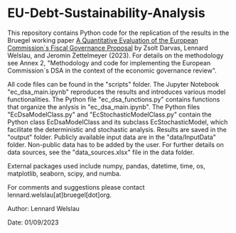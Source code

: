 # EU-Debt-Sustainability-Analysis

This repository contains Python code for the replication of the results in the Bruegel working paper [A Quantitative Evaluation of the European Commission´s Fiscal Governance Proposal](https://www.bruegel.org/working-paper/quantitative-evaluation-european-commissions-fiscal-governance-proposal) by Zsolt Darvas, Lennard Welslau, and Jeromin Zettelmeyer (2023). For details on the methodology see Annex 2, "Methodology and code for implementing the European Commission´s DSA in the context of the economic governance review".

All code files can be found in the "scripts" folder. The Jupyter Notebook "ec_dsa_main.ipynb" reproduces the results and introduces various model functionalities. The Python file "ec_dsa_functions.py" contains functions that organize the anlysis in "ec_dsa_main.ipynb". The Python files "EcDsaModelClass.py" and "EcStochasticModelClass.py" contain the Python class EcDsaModelClass and its subclass EcStochasticModel, which facilitate the deterministic and stochastic analysis. Results are saved in the "output" folder. Publicly available input data are in the "data/InputData" folder. Non-public data has to be added by the user. For further details on data sources, see the "data_sources.xlsx" file in the data folder.

External packages used include numpy, pandas, datetime, time, os, matplotlib, seaborn, scipy, and numba.

For comments and suggestions please contact lennard.welslau[at]bruegel[dot]org.

Author: Lennard Welslau

Date: 01/09/2023
